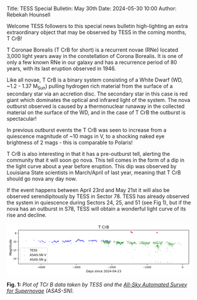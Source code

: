 Title: TESS Special Bulletin: May 30th
Date: 2024-05-30 10:00
Author: Rebekah Hounsell

Welcome TESS followers to this special news bulletin high-lighting an extra extraordinary object that may be observed by TESS in the coming months, T CrB!

T Coronae Borealis (T CrB for short) is a recurrent novae (RNe) located 3,000 light years away in the constellation of Corona Borealis. It is one of only a few known RNe in our galaxy and has a recurrence period of 80 years, with its last eruption observed in 1946.

Like all novae, T CrB is a binary system consisting of a White Dwarf (WD, ~1.2 - 1.37 M<sub>Sun</sub>) pulling hydrogen rich material from the surface of a secondary star via an accretion disc. The secondary star in this case is red giant which dominates the optical and infrared light of the system. The nova outburst observed is caused by a thermonuclear runaway in the collected material on the surface of the WD, and in the case of T CrB the outburst is spectacular!

In previous outburst events the T CrB was seen to increase from a quiescence magnitude of ~10 mags in V, to a shocking naked eye brightness of 2 mags - this is comparable to Polaris!

T CrB is also interesting in that it has a pre-outburst tell, alerting the community that it will soon go nova. This tell comes in the form of a dip in the light curve about a year before eruption. This dip was observed by Louisiana State scientists in March/April of last year, meaning that T CrB should go nova any day now.

If the event happens between April 23rd and May 21st it will also be observed serendipitously by TESS in Sector 78.
TESS has already observed the system in quiescence during Sectors 24, 25, and 51 (see Fig 1), but if the nova has an outburst in S78, TESS will obtain a wonderful light curve of its rise and decline.

![TCrB](images/TCrb.png)

**Fig. 1:** *Plot of TCr B data taken by TESS and the [All-Sky Automated Survey for Supernovae](https://www.astronomy.ohio-state.edu/asassn/) (ASAS-SN).*

